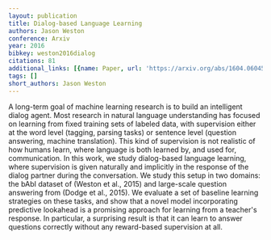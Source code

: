 ```yaml
---
layout: publication
title: Dialog-based Language Learning
authors: Jason Weston
conference: Arxiv
year: 2016
bibkey: weston2016dialog
citations: 81
additional_links: [{name: Paper, url: 'https://arxiv.org/abs/1604.06045'}]
tags: []
short_authors: Jason Weston
---
```

A long-term goal of machine learning research is to build an intelligent
dialog agent. Most research in natural language understanding has focused on
learning from fixed training sets of labeled data, with supervision either at
the word level (tagging, parsing tasks) or sentence level (question answering,
machine translation). This kind of supervision is not realistic of how humans
learn, where language is both learned by, and used for, communication. In this
work, we study dialog-based language learning, where supervision is given
naturally and implicitly in the response of the dialog partner during the
conversation. We study this setup in two domains: the bAbI dataset of (Weston
et al., 2015) and large-scale question answering from (Dodge et al., 2015). We
evaluate a set of baseline learning strategies on these tasks, and show that a
novel model incorporating predictive lookahead is a promising approach for
learning from a teacher's response. In particular, a surprising result is that
it can learn to answer questions correctly without any reward-based supervision
at all.